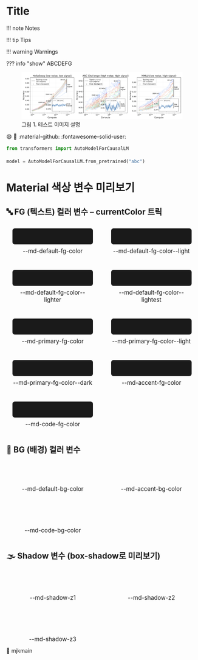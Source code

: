 
# Title

!!! note Notes

!!! tip Tips

!!! warning Warnings

??? info "show"
    ABCDEFG

<figure>
  <img src="../assets/img/signal-and-noise.png" alt="테스트 이미지">
  <figcaption>그림 1. 테스트 이미지 설명</figcaption>
</figure>



:smile:   :rocket:   :material-github:   :fontawesome-solid-user:

```python
from transformers import AutoModelForCausalLM

model = AutoModelForCausalLM.from_pretrained("abc")
```



# Material 색상 변수 미리보기

<style>
  .color-swatch {
    display: grid;
    grid-template-columns: repeat(auto-fill, minmax(180px, 1fr));
    gap: 1rem;
  }
  .color-swatch div {
    border: 1px solid var(--md-default-fg-color--lighter);
    border-radius: 6px;
    padding: 0.5rem;
    text-align: center;
    font-size: 0.8rem;
  }
  .color-swatch span {
    display: block;
    height: 40px;
    border-radius: 4px;
    margin-bottom: 0.4rem;
  }
</style>


<style>
  .swatches{display:grid;grid-template-columns:repeat(auto-fill,minmax(220px,1fr));gap:1rem}
  .swatch{border:1px solid var(--md-default-fg-color--lighter);border-radius:10px;padding:.75rem 1rem}
  .swatch .chip{display:block;height:42px;border-radius:6px;margin-bottom:.5rem}
  .label{font-size:.95rem;text-align:center;color:var(--md-default-fg-color)}
  .chip.border{outline:1px solid var(--md-default-fg-color--lightest)}
</style>

## 🔤 FG (텍스트) 컬러 변수 – currentColor 트릭
<div class="swatches">

<div class="swatch">
  <span class="chip" style="color:var(--md-default-fg-color);background:currentColor"></span>
  <div class="label">--md-default-fg-color</div>
</div>

<div class="swatch">
  <span class="chip" style="color:var(--md-default-fg-color--light);background:currentColor"></span>
  <div class="label">--md-default-fg-color--light</div>
</div>

<div class="swatch">
  <span class="chip" style="color:var(--md-default-fg-color--lighter);background:currentColor" class="border"></span>
  <div class="label">--md-default-fg-color--lighter</div>
</div>

<div class="swatch">
  <span class="chip" style="color:var(--md-default-fg-color--lightest);background:currentColor" class="border"></span>
  <div class="label">--md-default-fg-color--lightest</div>
</div>

<div class="swatch">
  <span class="chip" style="color:var(--md-primary-fg-color);background:currentColor"></span>
  <div class="label">--md-primary-fg-color</div>
</div>

<div class="swatch">
  <span class="chip" style="color:var(--md-primary-fg-color--light);background:currentColor"></span>
  <div class="label">--md-primary-fg-color--light</div>
</div>

<div class="swatch">
  <span class="chip" style="color:var(--md-primary-fg-color--dark);background:currentColor"></span>
  <div class="label">--md-primary-fg-color--dark</div>
</div>

<div class="swatch">
  <span class="chip" style="color:var(--md-accent-fg-color);background:currentColor"></span>
  <div class="label">--md-accent-fg-color</div>
</div>

<div class="swatch">
  <span class="chip" style="color:var(--md-code-fg-color);background:currentColor"></span>
  <div class="label">--md-code-fg-color</div>
</div>

</div>

## 🧱 BG (배경) 컬러 변수
<div class="swatches">

<div class="swatch">
  <span class="chip" style="background:var(--md-default-bg-color)" class="border"></span>
  <div class="label">--md-default-bg-color</div>
</div>

<div class="swatch">
  <span class="chip" style="background:var(--md-accent-bg-color)" class="border"></span>
  <div class="label">--md-accent-bg-color</div>
</div>

<div class="swatch">
  <span class="chip" style="background:var(--md-code-bg-color)" class="border"></span>
  <div class="label">--md-code-bg-color</div>
</div>

</div>

## 🌫 Shadow 변수 (box-shadow로 미리보기)
<div class="swatches">

<div class="swatch">
  <span class="chip" style="background:var(--md-default-bg-color);box-shadow:var(--md-shadow-z1)"></span>
  <div class="label">--md-shadow-z1</div>
</div>

<div class="swatch">
  <span class="chip" style="background:var(--md-default-bg-color);box-shadow:var(--md-shadow-z2)"></span>
  <div class="label">--md-shadow-z2</div>
</div>

<div class="swatch">
  <span class="chip" style="background:var(--md-default-bg-color);box-shadow:var(--md-shadow-z3)"></span>
  <div class="label">--md-shadow-z3</div>
</div>

</div>




<div class="post-meta">
  <span class="post-meta__item">👤 mjkmain</span>
</div>